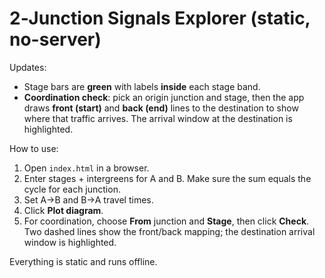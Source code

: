 # 2‑Junction Signals Explorer (static, no-server)

Updates:
- Stage bars are **green** with labels **inside** each stage band.
- **Coordination check**: pick an origin junction and stage, then the app draws **front (start)** and **back (end)** lines to the destination to show where that traffic arrives. The arrival window at the destination is highlighted.

How to use:
1. Open `index.html` in a browser.
2. Enter stages + intergreens for A and B. Make sure the sum equals the cycle for each junction.
3. Set A→B and B→A travel times.
4. Click **Plot diagram**.
5. For coordination, choose **From** junction and **Stage**, then click **Check**. Two dashed lines show the front/back mapping; the destination arrival window is highlighted.

Everything is static and runs offline.
